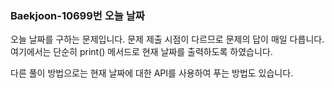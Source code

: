 ### Baekjoon-10699번 오늘 날짜

오늘 날짜를 구하는 문제입니다. 문제 제출 시점이 다르므로 문제의 답이 매일 다릅니다. 여기에서는 단순히 print() 메서드로 현재 날짜를 출력하도록 하였습니다.

다른 풀이 방법으로는 현재 날짜에 대한 API를 사용하여 푸는 방법도 있습니다.